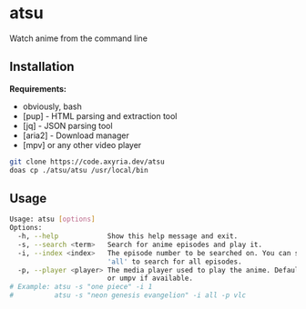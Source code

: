 # atsu

Watch anime from the command line

## Installation

**Requirements:**

-   obviously, bash
-   [pup] - HTML parsing and extraction tool
-   [jq] - JSON parsing tool
-   [aria2] - Download manager
-   [mpv] or any other video player

```bash
git clone https://code.axyria.dev/atsu
doas cp ./atsu/atsu /usr/local/bin
```

## Usage

```bash
Usage: atsu [options]
Options:
  -h, --help            Show this help message and exit.
  -s, --search <term>   Search for anime episodes and play it.
  -i, --index <index>   The episode number to be searched on. You can set it to
                        'all' to search for all episodes.
  -p, --player <player> The media player used to play the anime. Default is mpv,
                        or umpv if available.
# Example: atsu -s "one piece" -i 1
#          atsu -s "neon genesis evangelion" -i all -p vlc
```

